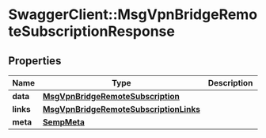 # SwaggerClient::MsgVpnBridgeRemoteSubscriptionResponse

## Properties
Name | Type | Description | Notes
------------ | ------------- | ------------- | -------------
**data** | [**MsgVpnBridgeRemoteSubscription**](MsgVpnBridgeRemoteSubscription.md) |  | [optional] 
**links** | [**MsgVpnBridgeRemoteSubscriptionLinks**](MsgVpnBridgeRemoteSubscriptionLinks.md) |  | [optional] 
**meta** | [**SempMeta**](SempMeta.md) |  | 


